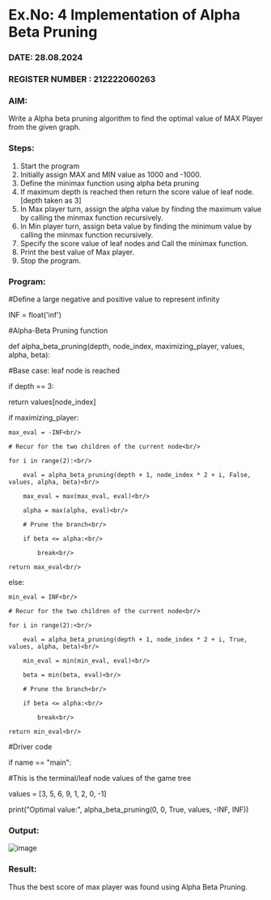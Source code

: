 # Ex.No: 4   Implementation of Alpha Beta Pruning 
### DATE: 28.08.2024                                                                         
### REGISTER NUMBER : 212222060263
### AIM: 
Write a Alpha beta pruning algorithm to find the optimal value of MAX Player from the given graph.
### Steps:
1. Start the program
2. Initially  assign MAX and MIN value as 1000 and -1000.
3.  Define the minimax function  using alpha beta pruning
4.  If maximum depth is reached then return the score value of leaf node. [depth taken as 3]
5.  In Max player turn, assign the alpha value by finding the maximum value by calling the minmax function recursively.
6.  In Min player turn, assign beta value by finding the minimum value by calling the minmax function recursively.
7.  Specify the score value of leaf nodes and Call the minimax function.
8.  Print the best value of Max player.
9.  Stop the program. 

### Program:
#Define a large negative and positive value to represent infinity

INF = float('inf')


#Alpha-Beta Pruning function

def alpha_beta_pruning(depth, node_index, maximizing_player, values, alpha, beta):

#Base case: leaf node is reached

if depth == 3:

return values[node_index]


if maximizing_player:<br/>

    max_eval = -INF<br/>
    
    # Recur for the two children of the current node<br/>
    
    for i in range(2):<br/>
    
        eval = alpha_beta_pruning(depth + 1, node_index * 2 + i, False, values, alpha, beta)<br/>
        
        max_eval = max(max_eval, eval)<br/>
        
        alpha = max(alpha, eval)<br/>
        
        # Prune the branch<br/>
        
        if beta <= alpha:<br/>
        
            break<br/>
            
    return max_eval<br/>
    
else:<br/>

    min_eval = INF<br/>
    
    # Recur for the two children of the current node<br/>
    
    for i in range(2):<br/>
    
        eval = alpha_beta_pruning(depth + 1, node_index * 2 + i, True, values, alpha, beta)<br/>
        
        min_eval = min(min_eval, eval)<br/>
        
        beta = min(beta, eval)<br/>
        
        # Prune the branch<br/>
        
        if beta <= alpha:<br/>
        
            break<br/>
            
    return min_eval<br/>
    
#Driver code

if name == "main":

 #This is the terminal/leaf node values of the game tree
 
values = [3, 5, 6, 9, 1, 2, 0, -1]


print("Optimal value:", alpha_beta_pruning(0, 0, True, values, -INF, INF))<br/>











### Output:
![image](https://github.com/user-attachments/assets/1fb6175e-ad25-4ea2-9334-71b86d1cafb0)




### Result:
Thus the best score of max player was found using Alpha Beta Pruning.
